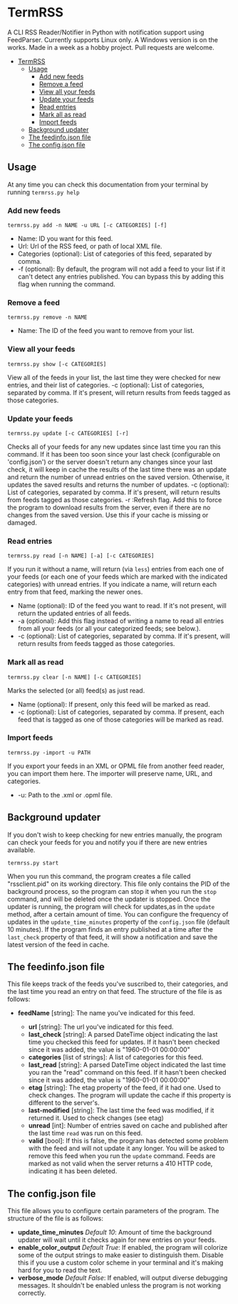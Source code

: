 # TermRSS
A CLI RSS Reader/Notifier in Python with notification support using FeedParser.
Currently supports Linux only. A Windows version is on the works. 
Made in a week as a hobby project. Pull requests are welcome.

- [TermRSS](#termrss)
  - [Usage](#usage)
    - [Add new feeds](#add-new-feeds)
    - [Remove a feed](#remove-a-feed)
    - [View all your feeds](#view-all-your-feeds)
    - [Update your feeds](#update-your-feeds)
    - [Read entries](#read-entries)
    - [Mark all as read](#mark-all-as-read)
    - [Import feeds](#import-feeds)
  - [Background updater](#background-updater)
  - [The feedinfo.json file](#the-feedinfojson-file)
  - [The config.json file](#the-configjson-file)

## Usage

At any time you can check this documentation from your terminal by running `termrss.py help`

### Add new feeds

    termrss.py add -n NAME -u URL [-c CATEGORIES] [-f]
  

 - Name: ID you want for this feed.
 - Url: Url of the RSS feed, or path of local XML file.
 - Categories (optional): List of categories of this feed, separated by comma.
 - -f (optional): By default, the program will not add a feed to your list if it can't detect any entries published. You can bypass this by adding this flag when running the command.
### Remove a feed

    termrss.py remove -n NAME

 - Name: The ID of the feed you want to remove from your list.

### View all your feeds

    termrss.py show [-c CATEGORIES]
View all of the feeds in your list, the last time they were checked for new entries, and their list of categories.
-c (optional): List of categories, separated by comma. If it's present, will return results from feeds tagged as those categories.
### Update your feeds

    termrss.py update [-c CATEGORIES] [-r]
Checks all of your feeds for any new updates since last time you ran this command. If it has been too soon since your last check (configurable on 'config.json') or the server doesn't return any changes since your last check, it will keep in cache the results of the last time there was an update and return the number of unread entries on the saved version. Otherwise, it updates the saved results and returns the number of updates.
-c (optional): List of categories, separated by comma. If it's present, will return results from feeds tagged as those categories.
-r :Refresh flag. Add this to force the program to download results from the server, even if there are no changes from the saved version. Use this if your cache is missing or damaged.
### Read entries

    termrss.py read [-n NAME] [-a] [-c CATEGORIES]
If you run it without a name, will return (via `less`) entries from each one of your feeds (or each one of your feeds which are marked with the indicated categories) with unread entries. If you indicate a name, will return each entry from that feed, marking the newer ones.

 - Name (optional): ID of the feed you want to read. If it's not present, will return the updated entries of all feeds.
 - -a (optional): Add this flag instead of writing a name to read all entries from all your feeds (or all your categorized feeds; see below.).
 - -c (optional): List of categories, separated by comma. If it's present, will return results from feeds tagged as those categories.

### Mark all as read
```
termrss.py clear [-n NAME] [-c CATEGORIES]
```
Marks the selected (or all) feed(s) as just read.
- Name (optional): If present, only this feed will be marked as read.
- -c (optional): List of categories, separated by comma. If present, each feed that is tagged as one of those categories will be marked as read.

### Import feeds

    termrss.py -import -u PATH
If you export your feeds in an XML or OPML file from another feed reader, you can import them here. The importer will preserve name, URL, and categories.

 - -u: Path to the .xml or .opml file.
## Background updater
If you don't wish to keep checking for new entries manually, the program can check your feeds for you and notify you if there are new entries available. 

    termrss.py start
When you run this command, the program creates a file called "rssclient.pid" on its working directory. This file only contains the PID of the background process, so the program can stop it when you run the `stop` command, and will be deleted once the updater is stopped.
Once the updater is running, the program will check for updates,as in the `update` method, after a certain amount of time. You can configure the frequency of updates in the `update_time_minutes` property of the `config.json` file (default 10 minutes).
If the program finds an entry published at a time after the `last_check` property of that feed, it will show a notification and save the latest version of the feed in cache.
## The feedinfo.json file
This file keeps track of the feeds you've suscribed to, their categories, and the last time you read an entry on that feed.
The structure of the file is as follows:

 - **feedName** [string]: The name you've indicated for this feed.

	 - **url** [string]: The url you've indicated for this feed.
	 -  **last_check** [string]: A parsed DateTime object indicating the last time you 	checked this feed for updates. If it hasn't been checked since it was added, the value is "1960-01-01 00:00:00"
	 - **categories** [list of strings]: A list of categories for this feed.
	 - **last_read** [string]: A parsed DateTime object indicated the last time you ran the "read" command on this feed. If it hasn't been checked since it was added, the value is "1960-01-01 00:00:00"
	 - **etag** [string]: The etag property of the feed, if it had one. Used to check changes. The program will update the cache if this property is different to the server's.
	 - **last-modified** [string]: The last time the feed was modified, if it returned it. Used to check changes (see etag)
	 - **unread** [int]: Number of entries saved on cache and published after the last time `read` was run on this feed.
	 - **valid** [bool]: If this is false, the program has detected some problem with the feed and will not update it any longer. You will be asked to remove this feed when you run the `update` command. Feeds are marked as not valid when the server returns a 410 HTTP code, indicating it has been deleted.

## The config.json file
This file allows you to configure certain parameters of the program.
The structure of the file is as follows:

 - **update_time_minutes** *Default 10*: Amount of time the background updater will wait until it checks again for new entries on your feeds.
 - **enable_color_output** *Default True*: If enabled, the program will colorize some of the output strings to make easier to distinguish them. Disable this if you use a custom color scheme in your
 terminal and it's making hard for you to read the text.
 - **verbose_mode** *Default False*: If enabled, will output diverse debugging messages. It shouldn't be enabled unless the program is not working correctly.
